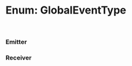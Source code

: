 # Enum: GlobalEventType

<br/>

### Emitter

<Enum name="GlobalEventType" member="Emitter" value="0" refpath="globaleventtype" />

### Receiver

<Enum name="GlobalEventType" member="Receiver" value="1" refpath="globaleventtype" />

<script setup>
import Enum from '../../../../../components/api/Enum.vue';
</script>
